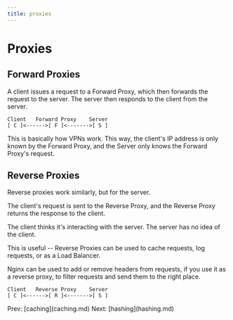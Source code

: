 ```yaml
---
title: proxies
---
```


# Proxies

## Forward Proxies

A client issues a request to a Forward Proxy, which then forwards the
request to the server. The server then responds to the client from the
server.

    Client   Forward Proxy    Server
    [ C ]<------>[ F ]<------->[ S ]

This is basically how VPNs work. This way, the client\'s IP address is
only known by the Forward Proxy, and the Server only knows the Forward
Proxy\'s request.

## Reverse Proxies

Reverse proxies work similarly, but for the server.

The client\'s request is sent to the Reverse Proxy, and the Reverse
Proxy returns the response to the client.

The client thinks it\'s interacting with the server. The server has no
idea of the client.

This is useful \-- Reverse Proxies can be used to cache requests, log
requests, or as a Load Balancer.

Nginx can be used to add or remove headers from requests, if you use it
as a reverse proxy, to filter requests and send them to the right place.

    Client   Reverse Proxy    Server
    [ C ]<------>[ R ]<------->[ S ]

Prev: \[caching](caching.md) Next:
\[hashing](hashing.md)
